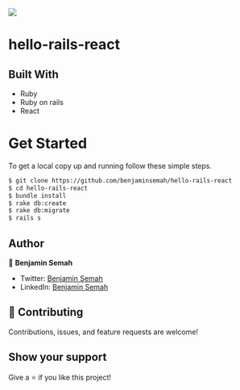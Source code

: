 ![](https://img.shields.io/badge/Hello-App-blue)

# hello-rails-react

## Built With

- Ruby
- Ruby on rails
- React

# Get Started
To get a local copy up and running follow these simple steps.

```bash
$ git clone https://github.com/benjaminsemah/hello-rails-react
$ cd hello-rails-react
$ bundle install
$ rake db:create
$ rake db:migrate
$ rails s
```

## Author

👤 **Benjamin Semah**

- Twitter: [Benjamin Semah](https://twitter.com/BenjaminSemah)
- LinkedIn: [Benjamin Semah](https://www.linkedin.com/in/benjaminsemah/)


## 🤝 Contributing

Contributions, issues, and feature requests are welcome!


## Show your support

Give a ⭐️ if you like this project!
